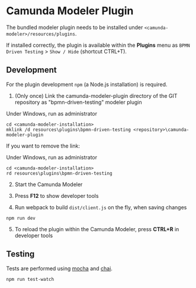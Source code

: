 # Camunda Modeler Plugin
The bundled modeler plugin needs to be installed under `<camunda-modeler>/resources/plugins`.

If installed correctly, the plugin is available within the **Plugins** menu as `BPMN Driven Testing` > `Show / Hide` (shortcut CTRL+T).

## Development
For the plugin development `npm` (a Node.js installation) is required.

1. (Only once) Link the camunda-modeler-plugin directory of the GIT repository as "bpmn-driven-testing" modeler plugin

Under Windows, run as administrator

```
cd <camunda-modeler-installation>
mklink /d resources\plugins\bpmn-driven-testing <repository>\camunda-modeler-plugin
```

If you want to remove the link:

Under Windows, run as administrator

```
cd <camunda-modeler-installation>
rd resources\plugins\bpmn-driven-testing
```

2. Start the Camunda Modeler

3. Press **F12** to show developer tools

4. Run webpack to build `dist/client.js` on the fly, when saving changes

```
npm run dev
```

5. To reload the plugin within the Camunda Modeler, press **CTRL+R** in developer tools

## Testing
Tests are performed using [mocha](https://mochajs.org/) and [chai](https://www.chaijs.com/).

```
npm run test-watch
```

